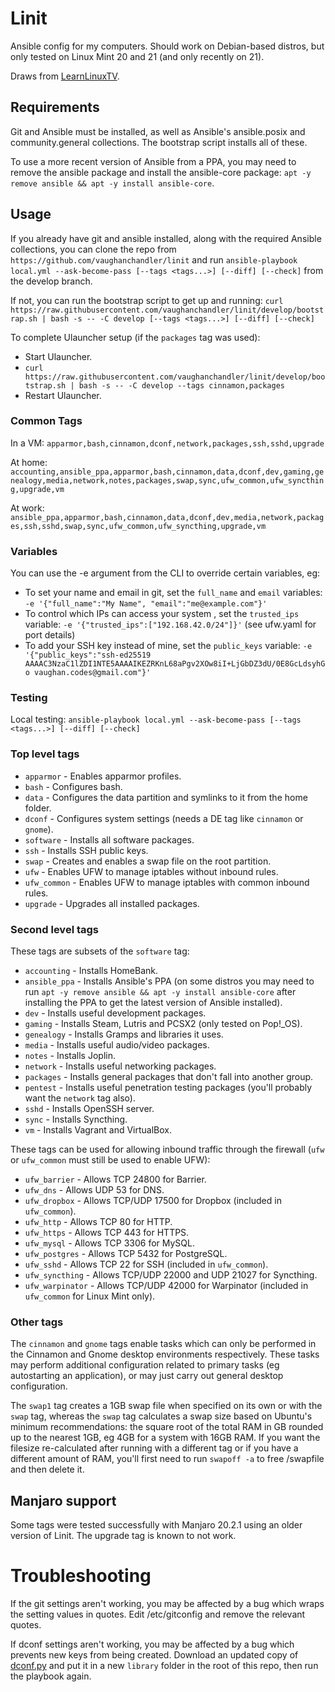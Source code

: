 # Linit

Ansible config for my computers. Should work on Debian-based distros, but only tested on Linux Mint 20 and 21 (and only recently on 21).

Draws from [LearnLinuxTV](https://github.com/LearnLinuxTV/personal_ansible_desktop_configs).

## Requirements

Git and Ansible must be installed, as well as Ansible's ansible.posix and community.general collections. The bootstrap script installs all of these.

To use a more recent version of Ansible from a PPA, you may need to remove the ansible package and install the ansible-core package: `apt -y remove ansible && apt -y install ansible-core`.

## Usage

If you already have git and ansible installed, along with the required Ansible collections, you can clone the repo from `https://github.com/vaughanchandler/linit` and run `ansible-playbook local.yml --ask-become-pass [--tags <tags...>] [--diff] [--check]` from the develop branch.

If not, you can run the bootstrap script to get up and running: `curl https://raw.githubusercontent.com/vaughanchandler/linit/develop/bootstrap.sh | bash -s -- -C develop [--tags <tags...>] [--diff] [--check]`

To complete Ulauncher setup (if the `packages` tag was used):

* Start Ulauncher.
* `curl https://raw.githubusercontent.com/vaughanchandler/linit/develop/bootstrap.sh | bash -s -- -C develop --tags cinnamon,packages`
* Restart Ulauncher.

### Common Tags

In a VM: `apparmor,bash,cinnamon,dconf,network,packages,ssh,sshd,upgrade`

At home: `accounting,ansible_ppa,apparmor,bash,cinnamon,data,dconf,dev,gaming,genealogy,media,network,notes,packages,swap,sync,ufw_common,ufw_syncthing,upgrade,vm`

At work: `ansible_ppa,apparmor,bash,cinnamon,data,dconf,dev,media,network,packages,ssh,sshd,swap,sync,ufw_common,ufw_syncthing,upgrade,vm`

### Variables

You can use the -e argument from the CLI to override certain variables, eg:

* To set your name and email in git, set the `full_name` and `email` variables: `-e '{"full_name":"My Name", "email":"me@example.com"}'`
* To control which IPs can access your system , set the `trusted_ips` variable: `-e '{"trusted_ips":["192.168.42.0/24"]}'` (see ufw.yaml for port details)
* To add your SSH key instead of mine, set the `public_keys` variable: `-e '{"public_keys":"ssh-ed25519 AAAAC3NzaC1lZDI1NTE5AAAAIKEZRKnL68aPgv2XOw8iI+LjGbDZ3dU/0E8GcLdsyhGo vaughan.codes@gmail.com"}'`

### Testing

Local testing: `ansible-playbook local.yml --ask-become-pass [--tags <tags...>] [--diff] [--check]`

### Top level tags

* `apparmor` - Enables apparmor profiles.
* `bash` - Configures bash.
* `data` - Configures the data partition and symlinks to it from the home folder.
* `dconf` - Configures system settings (needs a DE tag like `cinnamon` or `gnome`).
* `software` - Installs all software packages.
* `ssh` - Installs SSH public keys.
* `swap` - Creates and enables a swap file on the root partition.
* `ufw` - Enables UFW to manage iptables without inbound rules.
* `ufw_common` - Enables UFW to manage iptables with common inbound rules.
* `upgrade` - Upgrades all installed packages.

### Second level tags

These tags are subsets of the `software` tag:

* `accounting` - Installs HomeBank.
* `ansible_ppa` - Installs Ansible's PPA (on some distros you may need to run `apt -y remove ansible && apt -y install ansible-core` after installing the PPA to get the latest version of Ansible installed).
* `dev` - Installs useful development packages.
* `gaming` - Installs Steam, Lutris and PCSX2 (only tested on Pop!_OS).
* `genealogy` - Installs Gramps and libraries it uses.
* `media` - Installs useful audio/video packages.
* `notes` - Installs Joplin.
* `network` - Installs useful networking packages.
* `packages` - Installs general packages that don't fall into another group.
* `pentest` - Installs useful penetration testing packages (you'll probably want the `network` tag also).
* `sshd` - Installs OpenSSH server.
* `sync` - Installs Syncthing.
* `vm` - Installs Vagrant and VirtualBox.

These tags can be used for allowing inbound traffic through the firewall (`ufw` or `ufw_common` must still be used to enable UFW):

* `ufw_barrier` - Allows TCP 24800 for Barrier.
* `ufw_dns` - Allows UDP 53 for DNS.
* `ufw_dropbox` - Allows TCP/UDP 17500 for Dropbox (included in `ufw_common`).
* `ufw_http` - Allows TCP 80 for HTTP.
* `ufw_https` - Allows TCP 443 for HTTPS.
* `ufw_mysql` - Allows TCP 3306 for MySQL.
* `ufw_postgres` - Allows TCP 5432 for PostgreSQL.
* `ufw_sshd` - Allows TCP 22 for SSH (included in `ufw_common`).
* `ufw_syncthing` - Allows TCP/UDP 22000 and UDP 21027 for Syncthing.
* `ufw_warpinator` - Allows TCP/UDP 42000 for Warpinator (included in `ufw_common` for Linux Mint only).

### Other tags

The `cinnamon` and `gnome` tags enable tasks which can only be performed in the Cinnamon and Gnome desktop environments respectively. These tasks may perform additional configuration related to primary tasks (eg autostarting an application), or may just carry out general desktop configuration.

The `swap1` tag creates a 1GB swap file when specified on its own or with the `swap` tag, whereas the `swap` tag calculates a swap size based on Ubuntu's minimum recommendations: the square root of the total RAM in GB rounded up to the nearest 1GB, eg 4GB for a system with 16GB RAM. If you want the filesize re-calculated after running with a different tag or if you have a different amount of RAM, you'll first need to run `swapoff -a` to free /swapfile and then delete it.

## Manjaro support

Some tags were tested successfully with Manjaro 20.2.1 using an older version of Linit. The upgrade tag is known to not work.

# Troubleshooting

If the git settings aren't working, you may be affected by a bug which wraps the setting values in quotes. Edit /etc/gitconfig and remove the relevant quotes.

If dconf settings aren't working, you may be affected by a bug which prevents new keys from being created. Download an updated copy of [dconf.py](https://raw.githubusercontent.com/jikamens/community.general/a37589cebd5d6ca1b0e1ea963c0ed26eb5019f7b/plugins/modules/dconf.py) and put it in a new `library` folder in the root of this repo, then run the playbook again.
